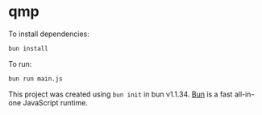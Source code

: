 # qmp

To install dependencies:

```bash
bun install
```

To run:

```bash
bun run main.js
```

This project was created using `bun init` in bun v1.1.34. [Bun](https://bun.sh) is a fast all-in-one JavaScript runtime.
